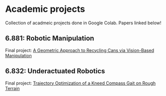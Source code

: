 # Academic projects

Collection of acadmeic projects done in Google Colab. Papers linked below! 

## 6.881: Robotic Manipulation
Final project: [A Geometric Approach to Recycling Cans via Vision-Based Manipulation](https://gcfc.github.io/pdf/6.881.pdf)

## 6.832: Underactuated Robotics
Final project: [Trajectory Optimization of a Kneed Compass Gait on Rough Terrain](https://gcfc.github.io/pdf/6.832.pdf)
